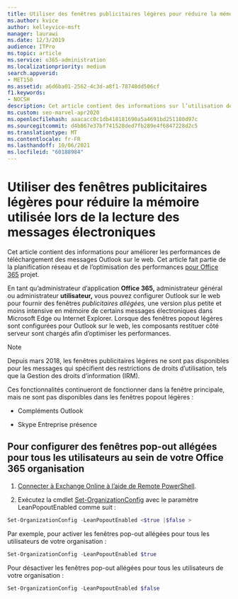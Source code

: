 ```yaml
---
title: Utiliser des fenêtres publicitaires légères pour réduire la mémoire utilisée lors de la lecture des messages électroniques
ms.author: kvice
author: kelleyvice-msft
manager: laurawi
ms.date: 12/3/2019
audience: ITPro
ms.topic: article
ms.service: o365-administration
ms.localizationpriority: medium
search.appverid:
- MET150
ms.assetid: a6d6ba01-2562-4c3d-a8f1-78748dd506cf
f1.keywords:
- NOCSH
description: Cet article contient des informations sur l’utilisation de fenêtres popout légères pour améliorer les performances de téléchargement des messages Outlook sur le web.
ms.custom: seo-marvel-apr2020
ms.openlocfilehash: aaacacc0c1db418181690a5a4691bd251180d97c
ms.sourcegitcommit: d4b867e37bf741528ded7fb289e4f6847228d2c5
ms.translationtype: MT
ms.contentlocale: fr-FR
ms.lasthandoff: 10/06/2021
ms.locfileid: "60188984"
---
```

# <a name="use-lean-popouts-to-reduce-memory-used-when-reading-mail-messages"></a>Utiliser des fenêtres publicitaires légères pour réduire la mémoire utilisée lors de la lecture des messages électroniques

Cet article contient des informations pour améliorer les performances de téléchargement des messages Outlook sur le web. Cet article fait partie de la planification réseau et de l’optimisation des performances [pour Office 365](./network-planning-and-performance.md) projet.
  
En tant qu’administrateur d’application **Office 365,** administrateur général ou administrateur **utilisateur,** vous pouvez configurer Outlook sur le web pour fournir des fenêtres _publicitaires allégées,_ une version plus petite et moins intensive en mémoire de certains messages électroniques dans Microsoft Edge ou Internet Explorer.  Lorsque des fenêtres popout légères sont configurées pour Outlook sur le web, les composants restituer côté serveur sont chargés afin d’optimiser les performances.
  
> [!NOTE]
> Depuis mars 2018, les fenêtres publicitaires légères ne sont pas disponibles pour les messages qui spécifient des restrictions de droits d’utilisation, tels que la Gestion des droits d’information (IRM).
  
Ces fonctionnalités continueront de fonctionner dans la fenêtre principale, mais ne sont pas disponibles dans les fenêtres popout légères :
  
- Compléments Outlook
  
- Skype Entreprise présence
  
## <a name="to-configure-lean-popouts-for-all-users-within-your-office-365-organization"></a>Pour configurer des fenêtres pop-out allégées pour tous les utilisateurs au sein de votre Office 365 organisation
  
1. [Connecter à Exchange Online à l’aide de Remote PowerShell](/powershell/exchange/connect-to-exchange-online-powershell).
  
2. Exécutez la cmdlet [Set-OrganizationConfig](/powershell/module/exchange/set-organizationconfig) avec le paramètre LeanPopoutEnabled comme suit :

  ```powershell
  Set-OrganizationConfig -LeanPopoutEnabled <$true |$false >
  ```

  Par exemple, pour activer les fenêtres pop-out allégées pour tous les utilisateurs de votre organisation :
  
  ```powershell
  Set-OrganizationConfig -LeanPopoutEnabled $true
  ```

  Pour désactiver les fenêtres pop-out allégées pour tous les utilisateurs de votre organisation :

  ```powershell
  Set-OrganizationConfig -LeanPopoutEnabled $false
  ```
